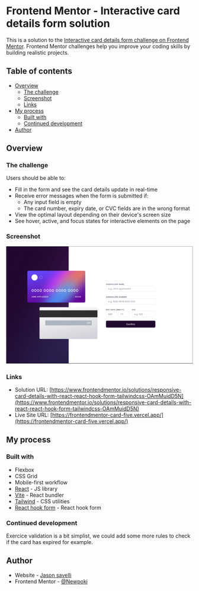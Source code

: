 # Frontend Mentor - Interactive card details form solution

This is a solution to the [Interactive card details form challenge on Frontend Mentor](https://www.frontendmentor.io/challenges/interactive-card-details-form-XpS8cKZDWw). Frontend Mentor challenges help you improve your coding skills by building realistic projects.

## Table of contents

-   [Overview](#overview)
    -   [The challenge](#the-challenge)
    -   [Screenshot](#screenshot)
    -   [Links](#links)
-   [My process](#my-process)
    -   [Built with](#built-with)
    -   [Continued development](#continued-development)
-   [Author](#author)

## Overview

### The challenge

Users should be able to:

-   Fill in the form and see the card details update in real-time
-   Receive error messages when the form is submitted if:
    -   Any input field is empty
    -   The card number, expiry date, or CVC fields are in the wrong format
-   View the optimal layout depending on their device's screen size
-   See hover, active, and focus states for interactive elements on the page

### Screenshot

![Screenshot of the application on large screen](./readme/desktop.png)

### Links

-   Solution URL: [https://www.frontendmentor.io/solutions/responsive-card-details-with-react-react-hook-form-tailwindcss-OAmMuidD5N](https://www.frontendmentor.io/solutions/responsive-card-details-with-react-react-hook-form-tailwindcss-OAmMuidD5N)
-   Live Site URL: [https://frontendmentor-card-five.vercel.app/](https://frontendmentor-card-five.vercel.app/)

## My process

### Built with

-   Flexbox
-   CSS Grid
-   Mobile-first workflow
-   [React](https://reactjs.org/) - JS library
-   [Vite](https://vitejs.dev/) - React bundler
-   [Tailwind](https://tailwindcss.com/) - CSS utilities
-   [React hook form](https://react-hook-form.com/) - React hook form

### Continued development

Exercice validation is a bit simplist, we could add some more rules to check if the card has expired for example.

## Author

-   Website - [Jason savelli](https://jasonsavelli.fr)
-   Frontend Mentor - [@Newpoki](https://www.frontendmentor.io/profile/Newpoki)

